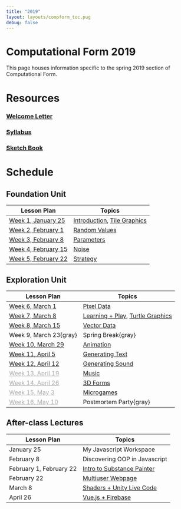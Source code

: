 ```yaml
---
title: "2019"
layout: layouts/compform_toc.pug
debug: false
---
```


<script src="https://cdnjs.cloudflare.com/ajax/libs/p5.js/0.5.16/p5.min.js"></script>
<script src="./index_mess.js"></script>



# Computational Form 2019

<div class="col-6 col-md-6 overview top">
This page houses information specific to the spring 2019 section of Computational Form.
</div>


# Resources

### [Welcome Letter](./welcome_letter.html)
### [Syllabus](./syllabus.html)
### [Sketch Book](http://sketches2019.compform.net/) 



# Schedule

## Foundation Unit                                

| Lesson Plan                                  | Topics                                                     |
| -------------------------------------------- | ---------------------------------------------------------- |
| [Week 1, January 25](introduction_plan.html) | [Introduction](../introduction), [Tile Graphics](../tiles) |
| [Week 2, February 1](random_plan.html)       | [Random Values](../random)                                 |
| [Week 3, February 8](parameters_plan.html)   | [Parameters](../parameters)                                |
| [Week 4, February 15](noise_plan.html)       | [Noise](../noise)                                          |
| [Week 5, February 22](strategy_plan.html)    | [Strategy](../strategy)                                    |


## Exploration Unit

| Lesson Plan                                    | Topics                                                           |
| ---------------------------------------------- | ---------------------------------------------------------------- |
| [Week 6, March 1](pixels_plan.html)            | [Pixel Data](../pixels)                                          |
| [Week 7, March 8](turtles_plan.html)           | [Learning + Play](../concept_map), [Turtle Graphics](../turtles) |
| [Week 8, March 15](vectors_plan.html)          | [Vector Data](../vectors)                                        |
| Week 9, March 23{gray}                         | Spring Break{gray}                                               |
| [Week 10, March 29](animation_plan.html)       | [Animation](../animation)                                        |
| [Week 11, April 5](text_plan.html)             | [Generating Text](../text)                                       |
| [Week 12, April 12](sound_plan.html)           | [Generating Sound](../sound)                                     |
| [Week 13, April 19](#music_plan.html)          | [Music](../music)                                                |
| [Week 14, April 26](#3D_plan.html)             | [3D Forms](../3D)                                                |
| [Week 15, May 3](#microgames_plan.html)        | [Microgames](../microgames)                                      |
| [Week 16, May 10](#postmortem_party_plan.html) | Postmortem Party{gray}                                           |


## After-class Lectures

| Lesson Plan             | Topics                                                                                                              |
| ----------------------- | ------------------------------------------------------------------------------------------------------------------- |
| January 25              | My Javascript Workspace                                                                                             |
| February 8              | Discovering OOP in Javascript                                                                                       |
| February 1, February 22 | [Intro to Substance Painter](../substance_painter)                                                                  |
| February 22             | [Multiuser Webpage](../socketio)                                                                                    |
| March 8                 | [Shaders + Unity Live Code](../shaders)                                                                             |
| April 26                | [Vue.js + Firebase](https://jbakse.github.io/livecode_19_sketchbook/sketchbook/sketchbook.html?sketch=03_firenotes) |
<style>
.top {
    padding: 0;
    font-size: 14px;
}

/* td {
    width: 50%;
} */

.table thead th, .table td, .table tr{
    padding-left: 0;
    border: none;
}

.table th:first-child {
    width: 45%;
}

.table thead th 
{
    font-family: "Miriam Libre";
    font-weight: bold;
    font-size: 10px;

}

.comp-form-toc .table a {
    border-bottom: none; 
    color: #04B;
}

.comp-form-toc .table a[href^="#"], .gray, a[href^="#"] {
    border-bottom: none; 
    color: #AAA;
}


element.style {
    
}



</style>